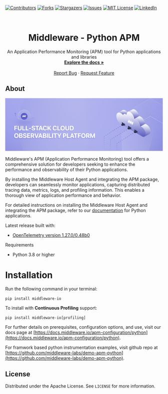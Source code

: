 [![Contributors][contributors-shield]][contributors-url]
[![Forks][forks-shield]][forks-url]
[![Stargazers][stars-shield]][stars-url]
[![Issues][issues-shield]][issues-url]
[![MIT License][license-shield]][license-url]
[![LinkedIn][linkedin-shield]][linkedin-url]

<br />
<div align="center">

  <h1 align="center">Middleware - Python APM</h1>

  <p align="center">
    An Application Performance Monitoring (APM) tool for Python applications and libraries
    <br />
    <a href="https://docs.middleware.io/apm-configuration/python"><strong>Explore the docs »</strong></a>
    <br />
    <br />
    <a href="https://github.com/middleware-labs/agent-apm-python/issues/new?labels=bug&template=bug-report---.md">Report Bug</a>
    ·
    <a href="https://github.com/middleware-labs/agent-apm-python/issues/new?labels=enhancement&template=feature-request---.md">Request Feature</a>
  </p>
</div>

## About

[![Product Name Screen Shot][product-screenshot]](https://middleware.io/)

Middleware's APM (Application Performance Monitoring) tool offers a comprehensive solution for developers seeking to enhance the performance and observability of their Python applications.

By installing the Middleware Host Agent and integrating the APM package, developers can seamlessly monitor applications, capturing distributed tracing data, metrics, logs, and profiling information. This enables a thorough view of application performance and behavior.

For detailed instructions on installing the Middleware Host Agent and integrating the APM package, refer to our [documentation](https://docs.middleware.io/apm-configuration/python) for Python applications.

Latest release built with:

- [OpenTelemetry version 1.27.0/0.48b0](https://github.com/open-telemetry/opentelemetry-python/releases/tag/v1.27.0)

Requirements

- Python 3.8 or higher

# Installation

Run the following command in your terminal:

```shell
pip install middleware-io
```

To install with **Continuous Profiling** support:

```shell
pip install middleware-io[profiling]
```

For further details on prerequisites, configuration options, and use, visit our docs page at [https://docs.middleware.io/apm-configuration/python](https://docs.middleware.io/apm-configuration/python).  

For framwork based python instrumentation examples, visit github repo at  [https://github.com/middleware-labs/demo-apm-python](https://github.com/middleware-labs/demo-apm-python).

<!-- LICENSE -->
## License

Distributed under the Apache License. See `LICENSE` for more information.

[contributors-shield]: https://img.shields.io/github/contributors/middleware-labs/agent-apm-python.svg?style=for-the-badge
[contributors-url]: https://github.com/middleware-labs/agent-apm-python/graphs/contributors
[forks-shield]: https://img.shields.io/github/forks/middleware-labs/agent-apm-python.svg?style=for-the-badge
[forks-url]: https://github.com/middleware-labs/agent-apm-python/network/members
[stars-shield]: https://img.shields.io/github/stars/middleware-labs/agent-apm-python.svg?style=for-the-badge
[stars-url]: https://github.com/middleware-labs/agent-apm-python/stargazers
[issues-shield]: https://img.shields.io/github/issues/middleware-labs/agent-apm-python.svg?style=for-the-badge
[issues-url]: https://github.com/middleware-labs/agent-apm-python/issues
[license-shield]: https://img.shields.io/github/license/middleware-labs/agent-apm-python.svg?style=for-the-badge
[license-url]: https://github.com/middleware-labs/agent-apm-python/blob/master/LICENSE
[linkedin-shield]: https://img.shields.io/badge/-LinkedIn-black.svg?style=for-the-badge&logo=linkedin&colorB=555
[linkedin-url]: https://www.linkedin.com/company/middleware-labs
[product-screenshot]: ./images/353724065-da5d3b3b-cd41-4dbc-b322-235eb1e7b0de.png

